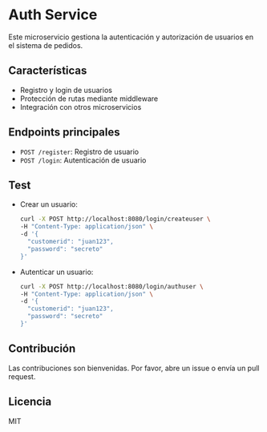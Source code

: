 # Auth Service

Este microservicio gestiona la autenticación y autorización de usuarios en el sistema de pedidos.

## Características

- Registro y login de usuarios
- Protección de rutas mediante middleware
- Integración con otros microservicios

## Endpoints principales

- `POST /register`: Registro de usuario
- `POST /login`: Autenticación de usuario

## Test

- Crear un usuario:

  ```bash
  curl -X POST http://localhost:8080/login/createuser \
  -H "Content-Type: application/json" \
  -d '{
    "customerid": "juan123",
    "password": "secreto"
  }'
  ```

- Autenticar un usuario:

  ```bash
  curl -X POST http://localhost:8080/login/authuser \
  -H "Content-Type: application/json" \
  -d '{
    "customerid": "juan123",
    "password": "secreto"
  }'

  ```

## Contribución

Las contribuciones son bienvenidas. Por favor, abre un issue o envía un pull request.

## Licencia

MIT
